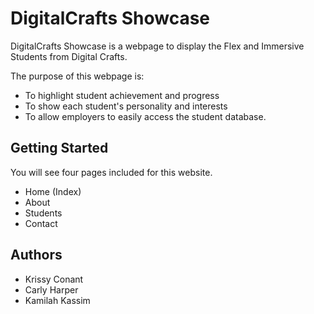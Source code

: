 # DigitalCrafts Showcase

DigitalCrafts Showcase is a webpage to display the Flex and Immersive Students from Digital Crafts.

The purpose of this webpage is: 
* To highlight student achievement and progress
* To show each student's personality and interests
* To allow employers to easily access the student database.

## Getting Started

You will see four pages included for this website.

* Home (Index)
* About
* Students
* Contact

## Authors

* Krissy Conant
* Carly Harper
* Kamilah Kassim